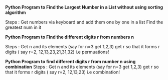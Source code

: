 **Python Program to Find the Largest Number in a List without using sorting algorithm** 

Steps : Get numbers via keyboard and add them one by one in a list 
        Find the greatest num in it
        
**Python Program to Find the different digits r from  numbers n** 

Steps :  Get n and its elements (say for n=3 get 1,2,3)
         get r so that it forms r digits ( say r=2, 12,13,23,21,31,32) i.e permuations!
         
 **Python Program  to find different digits r from number n using combination**
 Steps :  Get n and its elements (say for n=3 get 1,2,3)
         get r so that it forms r digits ( say r=2, 12,13,23) i.e combination!
